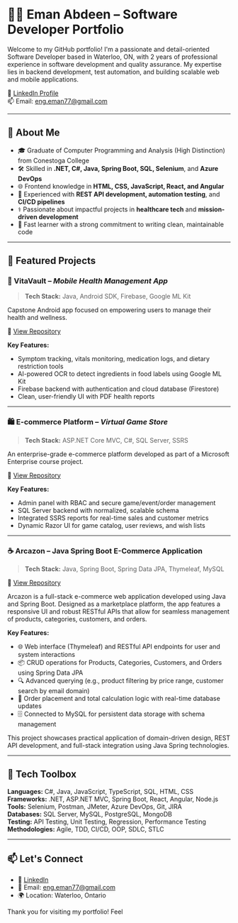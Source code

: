 # 👩‍💻 Eman Abdeen – Software Developer Portfolio

Welcome to my GitHub portfolio! I'm a passionate and detail-oriented Software Developer based in Waterloo, ON, with 2 years of professional experience in software development and quality assurance. My expertise lies in backend development, test automation, and building scalable web and mobile applications.

🔗 [LinkedIn Profile](https://www.linkedin.com/in/eman-abdeen/)  
📫 Email: eng.eman77@gmail.com

---

## 🧠 About Me

- 🎓 Graduate of Computer Programming and Analysis (High Distinction) from Conestoga College  
- 🛠 Skilled in **.NET, C#, Java, Spring Boot, SQL, Selenium**, and **Azure DevOps**
- 🌐 Frontend knowledge in **HTML, CSS, JavaScript, React, and Angular**
- 🧪 Experienced with **REST API development, automation testing**, and **CI/CD pipelines**
- ⚕️ Passionate about impactful projects in **healthcare tech** and **mission-driven development**
- 🚀 Fast learner with a strong commitment to writing clean, maintainable code

---

## 📂 Featured Projects

### 📱 VitaVault – *Mobile Health Management App*
> **Tech Stack:** Java, Android SDK, Firebase, Google ML Kit

Capstone Android app focused on empowering users to manage their health and wellness.

🔗 [View Repository](https://github.com/emanabdeen/VitaVault) 

**Key Features:**
- Symptom tracking, vitals monitoring, medication logs, and dietary restriction tools
- AI-powered OCR to detect ingredients in food labels using Google ML Kit
- Firebase backend with authentication and cloud database (Firestore)
- Clean, user-friendly UI with PDF health reports

---

### 🛍 E-commerce Platform – *Virtual Game Store*
> **Tech Stack:** ASP.NET Core MVC, C#, SQL Server, SSRS

An enterprise-grade e-commerce platform developed as part of a Microsoft Enterprise course project.

🔗 [View Repository](https://github.com/emanabdeen/InsightApp) 

**Key Features:**
- Admin panel with RBAC and secure game/event/order management
- SQL Server backend with normalized, scalable schema
- Integrated SSRS reports for real-time sales and customer metrics
- Dynamic Razor UI for game catalog, user reviews, and wish lists

---

### ☕ Arcazon – Java Spring Boot E-Commerce Application
> **Tech Stack:** Java, Spring Boot, Spring Data JPA, Thymeleaf, MySQL

🔗 [View Repository](https://github.com/emanabdeen/Spring_Boot_Java_Arcazon)

Arcazon is a full-stack e-commerce web application developed using Java and Spring Boot. Designed as a marketplace platform, the app features a responsive UI and robust RESTful APIs that allow for seamless management of products, categories, customers, and orders.

**Key Features:**
- 🌐 Web interface (Thymeleaf) and RESTful API endpoints for user and system interactions
- 📦 CRUD operations for Products, Categories, Customers, and Orders using Spring Data JPA
- 🔍 Advanced querying (e.g., product filtering by price range, customer search by email domain)
- 🛒 Order placement and total calculation logic with real-time database updates
- 🗄 Connected to MySQL for persistent data storage with schema management

This project showcases practical application of domain-driven design, REST API development, and full-stack integration using Java Spring technologies.

---

## 🧰 Tech Toolbox

**Languages:** C#, Java, JavaScript, TypeScript, SQL, HTML, CSS  
**Frameworks:** .NET, ASP.NET MVC, Spring Boot, React, Angular, Node.js  
**Tools:** Selenium, Postman, JMeter, Azure DevOps, Git, JIRA  
**Databases:** SQL Server, MySQL, PostgreSQL, MongoDB  
**Testing:** API Testing, Unit Testing, Regression, Performance Testing  
**Methodologies:** Agile, TDD, CI/CD, OOP, SDLC, STLC

---

## 📫 Let's Connect

- 🔗 [LinkedIn](https://www.linkedin.com/in/eman-abdeen/)
- 📧 Email: eng.eman77@gmail.com
- 🌍 Location: Waterloo, Ontario

Thank you for visiting my portfolio! Feel
